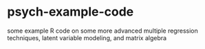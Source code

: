 # psych-example-code
some example R code on some more advanced multiple regression techniques, latent variable modeling, and matrix algebra 
